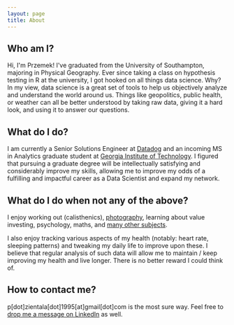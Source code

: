 ```yaml
---
layout: page
title: About
---
```


## Who am I?
Hi, I'm Przemek! I've graduated from the University of Southampton, majoring in Physical Geography. Ever since taking a class on hypothesis testing in R at the university, I got hooked on all things data science. Why? In my view, data science is a great set of tools to help us objectively analyze and understand the world around us. Things like geopolitics, public health, or weather can all be better understood by taking raw data, giving it a hard look, and using it to answer our questions.

## What do I do?
I am currently a Senior Solutions Engineer at [Datadog](https://www.datadoghq.com/) and an incoming MS in Analytics graduate student at [Georgia Institute of Technology](https://www.analytics.gatech.edu/). I figured that pursuing a graduate degree will be intellectually satisfying and considerably improve my skills, allowing me to improve my odds of a fulfilling and impactful career as a Data Scientist and expand my network.

## What do I do when not any of the above?
I enjoy working out (calisthenics), [photography](https://www.instagram.com/slazien/), learning about value investing, psychology, maths, and [many other subjects](https://www.goodreads.com/user/show/66808788-slazien).

I also enjoy tracking various aspects of my health (notably: heart rate, sleeping patterns) and tweaking my daily life to improve upon these. I believe that regular analysis of such data will allow me to maintain / keep improving my health and live longer. There is no better reward I could think of.

## How to contact me?
p[dot]zientala[dot]1995[at]gmail[dot]com is the most sure way. Feel free to [drop me a message on LinkedIn](https://www.linkedin.com/in/pzientala/) as well.